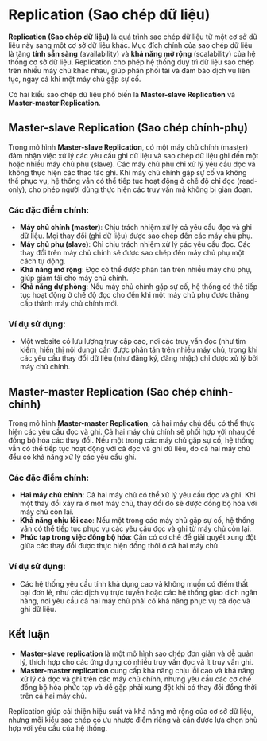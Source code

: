 # Replication (Sao chép dữ liệu)

**Replication (Sao chép dữ liệu)** là quá trình sao chép dữ liệu từ một cơ sở dữ liệu này sang một cơ sở dữ liệu khác. Mục đích chính của sao chép dữ liệu là tăng **tính sẵn sàng** (availability) và **khả năng mở rộng** (scalability) của hệ thống cơ sở dữ liệu. Replication cho phép hệ thống duy trì dữ liệu sao chép trên nhiều máy chủ khác nhau, giúp phân phối tải và đảm bảo dịch vụ liên tục, ngay cả khi một máy chủ gặp sự cố.

Có hai kiểu sao chép dữ liệu phổ biến là **Master-slave Replication** và **Master-master Replication**.

## Master-slave Replication (Sao chép chính-phụ)

Trong mô hình **Master-slave Replication**, có một máy chủ chính (master) đảm nhận việc xử lý các yêu cầu ghi dữ liệu và sao chép dữ liệu ghi đến một hoặc nhiều máy chủ phụ (slave). Các máy chủ phụ chỉ xử lý yêu cầu đọc và không thực hiện các thao tác ghi. Khi máy chủ chính gặp sự cố và không thể phục vụ, hệ thống vẫn có thể tiếp tục hoạt động ở chế độ chỉ đọc (read-only), cho phép người dùng thực hiện các truy vấn mà không bị gián đoạn.

### Các đặc điểm chính:
- **Máy chủ chính (master)**: Chịu trách nhiệm xử lý cả yêu cầu đọc và ghi dữ liệu. Mọi thay đổi (ghi dữ liệu) được sao chép đến các máy chủ phụ.
- **Máy chủ phụ (slave)**: Chỉ chịu trách nhiệm xử lý các yêu cầu đọc. Các thay đổi trên máy chủ chính sẽ được sao chép đến máy chủ phụ một cách tự động.
- **Khả năng mở rộng**: Đọc có thể được phân tán trên nhiều máy chủ phụ, giúp giảm tải cho máy chủ chính.
- **Khả năng dự phòng**: Nếu máy chủ chính gặp sự cố, hệ thống có thể tiếp tục hoạt động ở chế độ đọc cho đến khi một máy chủ phụ được thăng cấp thành máy chủ chính mới.

### Ví dụ sử dụng:
- Một website có lưu lượng truy cập cao, nơi các truy vấn đọc (như tìm kiếm, hiển thị nội dung) cần được phân tán trên nhiều máy chủ, trong khi các yêu cầu thay đổi dữ liệu (như đăng ký, đăng nhập) chỉ được xử lý bởi máy chủ chính.

## Master-master Replication (Sao chép chính-chính)

Trong mô hình **Master-master Replication**, cả hai máy chủ đều có thể thực hiện các yêu cầu đọc và ghi. Cả hai máy chủ chính sẽ phối hợp với nhau để đồng bộ hóa các thay đổi. Nếu một trong các máy chủ gặp sự cố, hệ thống vẫn có thể tiếp tục hoạt động với cả đọc và ghi dữ liệu, do cả hai máy chủ đều có khả năng xử lý các yêu cầu ghi.

### Các đặc điểm chính:
- **Hai máy chủ chính**: Cả hai máy chủ có thể xử lý yêu cầu đọc và ghi. Khi một thay đổi xảy ra ở một máy chủ, thay đổi đó sẽ được đồng bộ hóa với máy chủ còn lại.
- **Khả năng chịu lỗi cao**: Nếu một trong các máy chủ gặp sự cố, hệ thống vẫn có thể tiếp tục phục vụ các yêu cầu đọc và ghi từ máy chủ còn lại.
- **Phức tạp trong việc đồng bộ hóa**: Cần có cơ chế để giải quyết xung đột giữa các thay đổi được thực hiện đồng thời ở cả hai máy chủ.

### Ví dụ sử dụng:
- Các hệ thống yêu cầu tính khả dụng cao và không muốn có điểm thất bại đơn lẻ, như các dịch vụ trực tuyến hoặc các hệ thống giao dịch ngân hàng, nơi yêu cầu cả hai máy chủ phải có khả năng phục vụ cả đọc và ghi dữ liệu.

## Kết luận

- **Master-slave replication** là một mô hình sao chép đơn giản và dễ quản lý, thích hợp cho các ứng dụng có nhiều truy vấn đọc và ít truy vấn ghi.
- **Master-master replication** cung cấp khả năng chịu lỗi cao và khả năng xử lý cả đọc và ghi trên các máy chủ chính, nhưng yêu cầu các cơ chế đồng bộ hóa phức tạp và dễ gặp phải xung đột khi có thay đổi đồng thời trên cả hai máy chủ.

Replication giúp cải thiện hiệu suất và khả năng mở rộng của cơ sở dữ liệu, nhưng mỗi kiểu sao chép có ưu nhược điểm riêng và cần được lựa chọn phù hợp với yêu cầu của hệ thống.